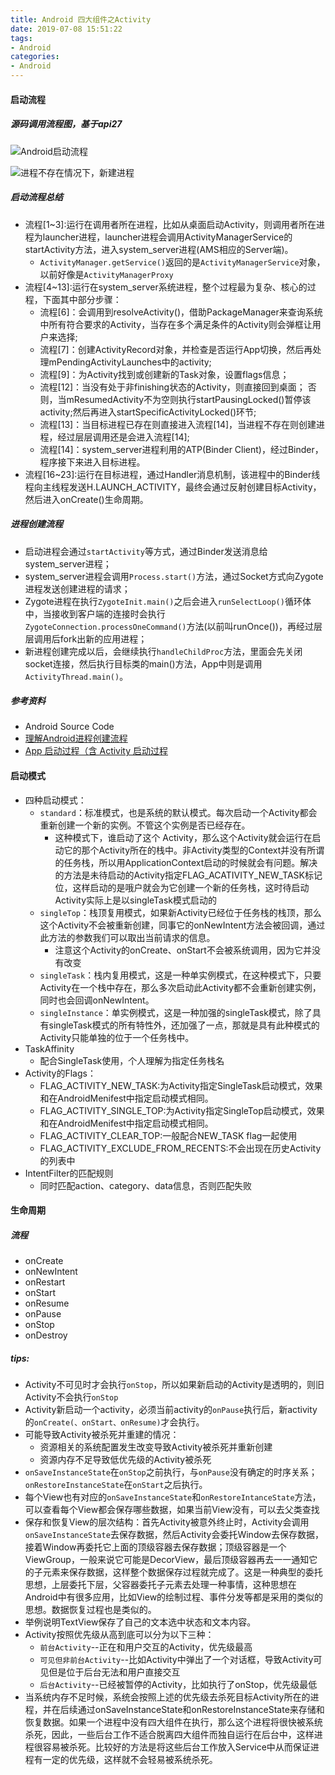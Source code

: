 ```yaml
---
title: Android 四大组件之Activity
date: 2019-07-08 15:51:22
tags:
- Android
categories:
- Android
---
```


#### 启动流程

##### 源码调用流程图，基于api27
![Android启动流程](/images/android-activity-launch.jpg)
	
<!--more-->
![进程不存在情况下，新建进程](/images/android-activity-launch-new-thread.jpg)
	
##### 启动流程总结
- 流程[1~3]:运行在调用者所在进程，比如从桌面启动Activity，则调用者所在进程为launcher进程，launcher进程会调用ActivityManagerService的startActivity方法，进入system_server进程(AMS相应的Server端)。
	- `ActivityManager.getService()`返回的是`ActivityManagerService`对象，以前好像是`ActivityManagerProxy`
- 流程[4~13]:运行在system_server系统进程，整个过程最为复杂、核心的过程，下面其中部分步骤：
	- 流程[6]：会调用到resolveActivity()，借助PackageManager来查询系统中所有符合要求的Activity，当存在多个满足条件的Activity则会弹框让用户来选择;
	- 流程[7]：创建ActivityRecord对象，并检查是否运行App切换，然后再处理mPendingActivityLaunches中的activity;
	- 流程[9]：为Activity找到或创建新的Task对象，设置flags信息；
	- 流程[12]：当没有处于非finishing状态的Activity，则直接回到桌面； 否则，当mResumedActivity不为空则执行startPausingLocked()暂停该activity;然后再进入startSpecificActivityLocked()环节;
	- 流程[13]：当目标进程已存在则直接进入流程[14]，当进程不存在则创建进程，经过层层调用还是会进入流程[14];
	- 流程[14]：system_server进程利用的ATP(Binder Client)，经过Binder，程序接下来进入目标进程。
- 流程[16~23]:运行在目标进程，通过Handler消息机制，该进程中的Binder线程向主线程发送H.LAUNCH_ACTIVITY，最终会通过反射创建目标Activity，然后进入onCreate()生命周期。

##### 进程创建流程
- 启动进程会通过`startActivity`等方式，通过Binder发送消息给system_server进程；
- system_server进程会调用`Process.start()`方法，通过Socket方式向Zygote进程发送创建进程的请求；
- Zygote进程在执行`ZygoteInit.main()`之后会进入`runSelectLoop()`循环体中，当接收到客户端的连接时会执行`ZygoteConnection.processOneCommand()`方法(以前叫runOnce())，再经过层层调用后fork出新的应用进程；
- 新进程创建完成以后，会继续执行`handleChildProc`方法，里面会先关闭socket连接，然后执行目标类的main()方法，App中则是调用`ActivityThread.main()`。

##### 参考资料
- Android Source Code
- [理解Android进程创建流程](http://gityuan.com/2016/03/26/app-process-create/)  
- [App 启动过程（含 Activity 启动过程](https://blankj.com/2018/09/29/the-process-of-app-start/)
	
#### 启动模式
- 四种启动模式：
	- `standard`：标准模式，也是系统的默认模式。每次启动一个Activity都会重新创建一个新的实例。不管这个实例是否已经存在。
		- 这种模式下，谁启动了这个 Activity，那么这个Activity就会运行在启动它的那个Activity所在的栈中。非Activity类型的Context并没有所谓的任务栈，所以用ApplicationContext启动的时候就会有问题。解决的方法是未待启动的Activity指定FLAG_ACATIVITY_NEW_TASK标记位，这样启动的是哦户就会为它创建一个新的任务栈，这时待启动Activity实际上是以singleTask模式启动的
    - `singleTop`：栈顶复用模式，如果新Activity已经位于任务栈的栈顶，那么这个Activity不会被重新创建，同事它的onNewIntent方法会被回调，通过此方法的参数我们可以取出当前请求的信息。
    	- 注意这个Activity的onCreate、onStart不会被系统调用，因为它并没有改变
    - `singleTask`：栈内复用模式，这是一种单实例模式，在这种模式下，只要Activity在一个栈中存在，那么多次启动此Activity都不会重新创建实例，同时也会回调onNewIntent。
    - `singleInstance`：单实例模式，这是一种加强的singleTask模式，除了具有singleTask模式的所有特性外，还加强了一点，那就是具有此种模式的Activity只能单独的位于一个任务栈中。
- TaskAffinity
    - 配合SingleTask使用，个人理解为指定任务栈名
- Activity的Flags：
    - FLAG_ACTIVITY_NEW_TASK:为Activity指定SingleTask启动模式，效果和在AndroidMenifest中指定启动模式相同。
    - FLAG_ACTIVITY_SINGLE_TOP:为Activity指定SingleTop启动模式，效果和在AndroidMenifest中指定启动模式相同。
    - FLAG_ACTIVITY_CLEAR_TOP:一般配合NEW_TASK flag一起使用
    - FLAG_ACTIVITY_EXCLUDE_FROM_RECENTS:不会出现在历史Activity的列表中
- IntentFilter的匹配规则
    - 同时匹配action、category、data信息，否则匹配失败
	
#### 生命周期
##### 流程
- onCreate
- onNewIntent
- onRestart
- onStart
- onResume
- onPause
- onStop
- onDestroy	

##### tips:
- Activity不可见时才会执行`onStop`，所以如果新启动的Activity是透明的，则旧Activity不会执行`onStop`
- Activity新启动一个activity，必须当前activity的`onPause`执行后，新activity的`onCreate(、onStart、onResume)`才会执行。
- 可能导致Activity被杀死并重建的情况：
   - 资源相关的系统配置发生改变导致Activity被杀死并重新创建
   - 资源内存不足导致低优先级的Activity被杀死
- `onSaveInstanceState`在`onStop`之前执行，与`onPause`没有确定的时序关系；`onRestoreInstanceState`在`onStart`之后执行。
- 每个View也有对应的`onSaveInstanceState`和`onRestoreIntanceState`方法，可以查看每个View都会保存哪些数据，如果当前View没有，可以去父类查找
- 保存和恢复View的层次结构：首先Activity被意外终止时，Activity会调用`onSaveInstanceState`去保存数据，然后Activity会委托Window去保存数据，接着Window再委托它上面的顶级容器去保存数据；顶级容器是一个ViewGroup，一般来说它可能是DecorView，最后顶级容器再去一一通知它的子元素来保存数据，这样整个数据保存过程就完成了。这是一种典型的委托思想，上层委托下层，父容器委托子元素去处理一种事情，这种思想在Android中有很多应用，比如View的绘制过程、事件分发等都是采用的类似的思想。数据恢复过程也是类似的。
- 举例说明TextView保存了自己的文本选中状态和文本内容。
- Activity按照优先级从高到底可以分为以下三种：
    - `前台Activity`--正在和用户交互的Activity，优先级最高
    - `可见但非前台Activity`--比如Activity中弹出了一个对话框，导致Activity可见但是位于后台无法和用户直接交互
    - `后台Activity`--已经被暂停的Activity，比如执行了onStop，优先级最低
- 当系统内存不足时候，系统会按照上述的优先级去杀死目标Activity所在的进程，并在后续通过onSaveInstanceState和onRestoreInstanceState来存储和恢复数据。如果一个进程中没有四大组件在执行，那么这个进程将很快被系统杀死，因此，一些后台工作不适合脱离四大组件而独自运行在后台中，这样进程很容易被杀死。比较好的方法是将这些后台工作放入Service中从而保证进程有一定的优先级，这样就不会轻易被系统杀死。 
